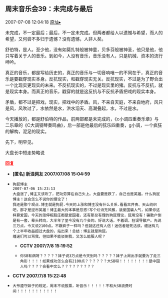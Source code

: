 ## 周末音乐会39：未完成与最后
2007-07-08 12:04:18
[原址▸](http://www.fxgan.com/chan_time/2007_07_12/537.htm)



 未完成，不一定最后；最后，不一定未完成。但两者都给人以遗憾与希望，而人的希望，又何尝不多归于遗憾？没有遗憾，人非人矣。


 


 舒伯特，是人。至少他，没有如莫扎特般被神童，贝多芬般被神圣，他只是他，他只写着关于人的音乐。到如今，人没有音乐，音乐没有人，只是机械、资本的流行呻吟。


 


 真正的音乐，都是写给历史的，真正的音乐与一切音响唯一的不同在于，真正的音乐是要戳穿现实本身。反抗现实，和戳穿现实无关。反抗现实，不过是为了野合出一个比现实更现实的未来。不反抗现实的，不过是现实里的猪。反抗与不反抗，就是现实本身。而真正的音乐，戳穿的就是这反抗与不反抗矛盾把戏的现实本身。


 


 矛盾，都不过是把戏，现实，把戏中的矛盾。风，不来自天庭，不来自地府，风只是风，风吹过了，水依然是水，洪水滔天、高潮叠起，水，不过是水。


 


 今天播放的，都是舒伯特的作品，前两部都是未完成的，《c小调四重奏乐章》与二乐章的《C大调钢琴奏鸣曲》，后一部是他最后的弦乐四重奏，g小调，一个疯狂的解构，泥足的现实。


 


 先下，明早见。


 


 



大盘长中短走势略说




<font color='red'>**回复**</font>


- **[匿名] 新浪网友  2007/07/08 15:04:59**
- ```
  狗屁博主 
  2007-07-06 15:23:13 
  大盘涨了,博主又该吹了，把功劳算在自己头上。大盘要是跌了，自己也是英雄。什么狗屁博主！这会怎么不说你的理论了！
  我还是那个观点.博主就是狗屁.今天的上涨和博主没有什么关系.看看古井贵、天山纺织吧，那才是逆市英雄！博主最大的本事是忽悠!写个烂诗充风雅，装爱国骗人气，如果你这样算爱国，今天的涨停板股庄都是爱国者。还有那总有理的狗屁理论，屁用没有！骗散户倒是有一套，晕头转向，大半年了至今没有几个会的。好说大话，不着调，狂误导散户。先说三万点，今又说2100点。不跟疯子一样吗？但就这还有人信！迷信者赔死活该。缠迷有几个上半年收益超过大盘的，站出来！总结：博主就是狗屁。
  缠迷们可以骂我，但如果不能驳倒我，又怎么能服人呢？ 
  ```
   - **CCTV 2007/7/8 15:19:52**
   - ```
     你SB有病呀？？？？？妹子说3万点是今天到吗？？？？？妹子上周出手就要为了走三角形！！！！如果成功怎么会有2100点？？？？？？大SB呀！！！！！！！！是中国人吗？？？？会看中文么？？？？？？？？？
     ```
- **CCTV 2007/7/8 15:22:48**
- ```
  大爷遵守妹子的规定，周末不说股票，听音乐！！！！！不和大SB浪费时间！！！！！！！！！！！
  ```
